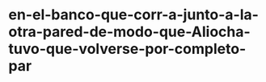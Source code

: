 # en-el-banco-que-corr-a-junto-a-la-otra-pared-de-modo-que-Aliocha-tuvo-que-volverse-por-completo-par